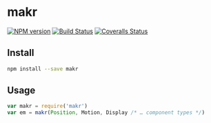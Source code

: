 # makr

[![NPM version][npm-image]][npm-url]
[![Build Status][travis-image]][travis-url]
[![Coveralls Status][coveralls-image]][coveralls-url]

## Install

```sh
npm install --save makr
```

## Usage

```js
var makr = require('makr')
var em = makr(Position, Motion, Display /* … component types */)
```

[npm-url]: https://npmjs.org/package/makr
[npm-image]: http://img.shields.io/npm/v/makr.svg

[travis-url]: https://travis-ci.org/makrjs/makr
[travis-image]: http://img.shields.io/travis/makrjs/makr.svg

[coveralls-url]: https://coveralls.io/r/makrjs/makr
[coveralls-image]: http://img.shields.io/coveralls/makrjs/makr/master.svg

